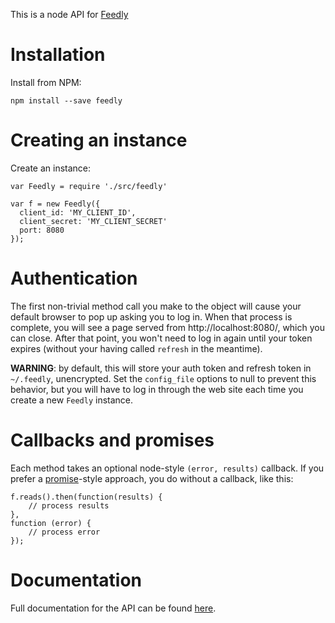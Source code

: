This is a node API for [Feedly](http://developer.feedly.com)

Installation
============

Install from NPM:

    npm install --save feedly

Creating an instance
====================

Create an instance:

    var Feedly = require './src/feedly'

    var f = new Feedly({
      client_id: 'MY_CLIENT_ID',
      client_secret: 'MY_CLIENT_SECRET'
      port: 8080
    });

Authentication
==============

The first non-trivial method call you make to the object will cause your
default browser to pop up asking you to log in.  When that process is complete,
you will see a page served from http://localhost:8080/, which you can close.
After that point, you won't need to log in again until your token expires
(without your having called `refresh` in the meantime).

**WARNING**: by default, this will store your auth token and refresh token in  
`~/.feedly`, unencrypted.  Set the `config_file` options to null to prevent this 
behavior, but you will have to log in through the web site each time you create
a new `Feedly` instance.

Callbacks and promises
======================

Each method takes an optional node-style `(error, results)` callback.  If you
prefer a [promise](https://github.com/kriskowal/q)-style
approach, you do without a callback, like this:

    f.reads().then(function(results) {
        // process results
    },
    function (error) {
        // process error
    });


Documentation
=============

Full documentation for the API can be found
[here](http://hildjj.github.io/node-feedly/doc/).
